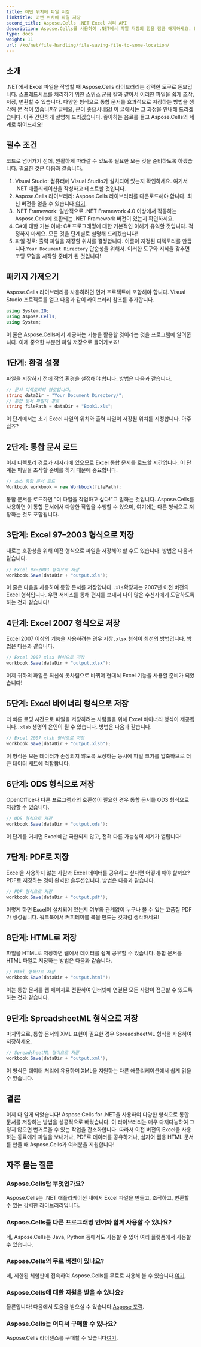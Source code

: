 ```yaml
---
title: 어떤 위치에 파일 저장
linktitle: 어떤 위치에 파일 저장
second_title: Aspose.Cells .NET Excel 처리 API
description: Aspose.Cells를 사용하여 .NET에서 파일 저장의 힘을 잠금 해제하세요. Excel 파일을 여러 형식으로 손쉽게 저장하는 방법을 알아보세요.
type: docs
weight: 11
url: /ko/net/file-handling/file-saving-file-to-some-location/
---
```

## 소개
.NET에서 Excel 파일을 작업할 때 Aspose.Cells 라이브러리는 강력한 도구로 돋보입니다. 스프레드시트를 처리하기 위한 스위스 군용 칼과 같아서 이러한 파일을 쉽게 조작, 저장, 변환할 수 있습니다. 다양한 형식으로 통합 문서를 효과적으로 저장하는 방법을 생각해 본 적이 있습니까? 글쎄요, 운이 좋으시네요! 이 글에서는 그 과정을 안내해 드리겠습니다. 아주 간단하게 설명해 드리겠습니다. 좋아하는 음료를 들고 Aspose.Cells의 세계로 뛰어드세요!
## 필수 조건
코드로 넘어가기 전에, 원활하게 따라갈 수 있도록 필요한 모든 것을 준비하도록 하겠습니다. 필요한 것은 다음과 같습니다.
1. Visual Studio: 컴퓨터에 Visual Studio가 설치되어 있는지 확인하세요. 여기서 .NET 애플리케이션을 작성하고 테스트할 것입니다.
2. Aspose.Cells 라이브러리: Aspose.Cells 라이브러리를 다운로드해야 합니다. 최신 버전을 얻을 수 있습니다.[여기](https://releases.aspose.com/cells/net/).
3. .NET Framework: 일반적으로 .NET Framework 4.0 이상에서 작동하는 Aspose.Cells에 호환되는 .NET Framework 버전이 있는지 확인하세요.
4. C#에 대한 기본 이해: C# 프로그래밍에 대한 기본적인 이해가 유익할 것입니다. 걱정하지 마세요. 모든 것을 단계별로 설명해 드리겠습니다!
5.  파일 경로: 출력 파일을 저장할 위치를 결정합니다. 이름이 지정된 디렉토리를 만듭니다.`Your Document Directory` 단순성을 위해서.
이러한 도구와 지식을 갖추면 코딩 모험을 시작할 준비가 된 것입니다!
## 패키지 가져오기
Aspose.Cells 라이브러리를 사용하려면 먼저 프로젝트에 포함해야 합니다. Visual Studio 프로젝트를 열고 다음과 같이 라이브러리 참조를 추가합니다.
```csharp
using System.IO;
using Aspose.Cells;
using System;
```
이 줄은 Aspose.Cells에서 제공하는 기능을 활용할 것이라는 것을 프로그램에 알려줍니다. 이제 중요한 부분인 파일 저장으로 들어가보죠!
## 1단계: 환경 설정
파일을 저장하기 전에 작업 환경을 설정해야 합니다. 방법은 다음과 같습니다.
```csharp
// 문서 디렉토리의 경로입니다.
string dataDir = "Your Document Directory/";
// 통합 문서 파일의 경로
string filePath = dataDir + "Book1.xls";
```
이 단계에서는 초기 Excel 파일의 위치와 출력 파일이 저장될 위치를 지정합니다. 아주 쉽죠?
## 2단계: 통합 문서 로드
이제 디렉토리 경로가 제자리에 있으므로 Excel 통합 문서를 로드할 시간입니다. 이 단계는 파일을 조작할 준비를 하기 때문에 중요합니다.
```csharp
// 소스 통합 문서 로드
Workbook workbook = new Workbook(filePath);
```
통합 문서를 로드하면 "이 파일을 작업하고 싶다!"고 말하는 것입니다. Aspose.Cells를 사용하면 이 통합 문서에서 다양한 작업을 수행할 수 있으며, 여기에는 다른 형식으로 저장하는 것도 포함됩니다.
## 3단계: Excel 97–2003 형식으로 저장
때로는 호환성을 위해 이전 형식으로 파일을 저장해야 할 수도 있습니다. 방법은 다음과 같습니다.
```csharp
// Excel 97–2003 형식으로 저장
workbook.Save(dataDir + "output.xls");
```
 이 줄은 다음을 사용하여 통합 문서를 저장합니다.`.xls`확장자는 2007년 이전 버전의 Excel 형식입니다. 우편 서비스를 통해 편지를 보내서 나이 많은 수신자에게 도달하도록 하는 것과 같습니다!
## 4단계: Excel 2007 형식으로 저장
 Excel 2007 이상의 기능을 사용하려는 경우 저장`.xlsx` 형식이 최선의 방법입니다. 방법은 다음과 같습니다.
```csharp
// Excel 2007 xlsx 형식으로 저장
workbook.Save(dataDir + "output.xlsx");
```
이제 귀하의 파일은 최신식 옷차림으로 바뀌어 현대식 Excel 기능을 사용할 준비가 되었습니다! 
## 5단계: Excel 바이너리 형식으로 저장
 더 빠른 로딩 시간으로 파일을 저장하려는 사람들을 위해 Excel 바이너리 형식이 제공됩니다.`.xlsb` 생명의 은인이 될 수 있습니다. 방법은 다음과 같습니다.
```csharp
// Excel 2007 xlsb 형식으로 저장
workbook.Save(dataDir + "output.xlsb");
```
이 형식은 모든 데이터가 손상되지 않도록 보장하는 동시에 파일 크기를 압축하므로 더 큰 데이터 세트에 적합합니다. 
## 6단계: ODS 형식으로 저장
OpenOffice나 다른 프로그램과의 호환성이 필요한 경우 통합 문서를 ODS 형식으로 저장할 수 있습니다.
```csharp
// ODS 형식으로 저장
workbook.Save(dataDir + "output.ods");
```
이 단계를 거치면 Excel에만 국한되지 않고, 전혀 다른 가능성의 세계가 열립니다!
## 7단계: PDF로 저장
Excel을 사용하지 않는 사람과 Excel 데이터를 공유하고 싶다면 어떻게 해야 할까요? PDF로 저장하는 것이 완벽한 솔루션입니다. 방법은 다음과 같습니다.
```csharp
// PDF 형식으로 저장
workbook.Save(dataDir + "output.pdf");
```
이렇게 하면 Excel이 설치되어 있는지 여부와 관계없이 누구나 볼 수 있는 고품질 PDF가 생성됩니다. 워크북에서 커피테이블 북을 만드는 것처럼 생각하세요!
## 8단계: HTML로 저장
파일을 HTML로 저장하면 웹에서 데이터를 쉽게 공유할 수 있습니다. 통합 문서를 HTML 파일로 저장하는 방법은 다음과 같습니다.
```csharp
// Html 형식으로 저장
workbook.Save(dataDir + "output.html");
```
이는 통합 문서를 웹 페이지로 전환하여 인터넷에 연결된 모든 사람이 접근할 수 있도록 하는 것과 같습니다.
## 9단계: SpreadsheetML 형식으로 저장
마지막으로, 통합 문서의 XML 표현이 필요한 경우 SpreadsheetML 형식을 사용하여 저장하세요.
```csharp
// SpreadsheetML 형식으로 저장
workbook.Save(dataDir + "output.xml");
```
이 형식은 데이터 처리에 유용하며 XML을 지원하는 다른 애플리케이션에서 쉽게 읽을 수 있습니다.
## 결론
이제 다 알게 되었습니다! Aspose.Cells for .NET을 사용하여 다양한 형식으로 통합 문서를 저장하는 방법을 성공적으로 배웠습니다. 이 라이브러리는 매우 다재다능하여 그렇지 않으면 번거로울 수 있는 작업을 간소화합니다. 따라서 이전 버전의 Excel을 사용하는 동료에게 파일을 보내거나, PDF로 데이터를 공유하거나, 심지어 웹용 HTML 문서를 만들 때 Aspose.Cells가 여러분을 지원합니다!
## 자주 묻는 질문
### Aspose.Cells란 무엇인가요?
Aspose.Cells는 .NET 애플리케이션 내에서 Excel 파일을 만들고, 조작하고, 변환할 수 있는 강력한 라이브러리입니다.
### Aspose.Cells를 다른 프로그래밍 언어와 함께 사용할 수 있나요?
네, Aspose.Cells는 Java, Python 등에서도 사용할 수 있어 여러 플랫폼에서 사용할 수 있습니다.
### Aspose.Cells의 무료 버전이 있나요?
 네, 제한된 체험판에 접속하여 Aspose.Cells를 무료로 사용해 볼 수 있습니다.[여기](https://releases.aspose.com/).
### Aspose.Cells에 대한 지원을 받을 수 있나요?
 물론입니다! 다음에서 도움을 받으실 수 있습니다.[Aspose 포럼](https://forum.aspose.com/c/cells/9).
### Aspose.Cells는 어디서 구매할 수 있나요?
 Aspose.Cells 라이센스를 구매할 수 있습니다[여기](https://purchase.aspose.com/buy).
